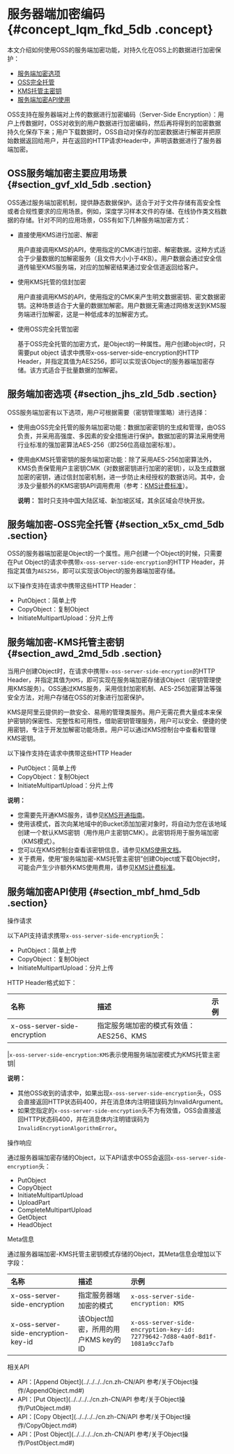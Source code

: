 # 服务器端加密编码 {#concept_lqm_fkd_5db .concept}

本文介绍如何使用OSS的服务端加密功能，对持久化在OSS上的数据进行加密保护：

-    [服务端加密选项](#section_jhs_zld_5db)
-    [OSS完全托管](#section_x5x_cmd_5db)
-    [KMS托管主密钥](#section_awd_2md_5db)
-   [服务端加密API使用](#section_mbf_hmd_5db)

OSS支持在服务器端对上传的数据进行加密编码（Server-Side Encryption）：用户上传数据时，OSS对收到的用户数据进行加密编码，然后再将得到的加密数据持久化保存下来；用户下载数据时，OSS自动对保存的加密数据进行解密并把原始数据返回给用户，并在返回的HTTP请求Header中，声明该数据进行了服务器端加密。

## OSS服务端加密主要应用场景 {#section_gvf_xld_5db .section}

OSS通过服务端加密机制，提供静态数据保护。适合于对于文件存储有高安全性或者合规性要求的应用场景。例如，深度学习样本文件的存储、在线协作类文档数据的存储。针对不同的应用场景，OSS有如下几种服务端加密方式：

-   直接使用KMS进行加密、解密

    用户直接调用KMS的API，使用指定的CMK进行加密、解密数据。这种方式适合于少量数据的加解密服务（且文件大小小于4KB）。用户数据会通过安全信道传输至KMS服务端，对应的加解密结果通过安全信道返回给客户。

-   使用KMS托管的信封加密

    用户直接调用KMS的API，使用指定的CMK来产生明文数据密钥、密文数据密钥。这种场景适合于大量的数据加解密。用户数据无需通过网络发送到KMS服务端进行加解密，这是一种低成本的加解密方式。

-   使用OSS完全托管加密

    基于OSS完全托管的加密方式，是Object的一种属性。用户创建object时，只需要put object 请求中携带x-oss-server-side-encryption的HTTP Header，并指定其值为AES256，即可以实现该Object的服务器端加密存储。该方式适合于批量数据的加解密。


## 服务端加密选项 {#section_jhs_zld_5db .section}

OSS服务端加密有以下选项，用户可根据需要（密钥管理策略）进行选择：

-   使用由OSS完全托管的服务端加密功能：数据加密密钥的生成和管理，由OSS负责，并采用高强度、多因素的安全措施进行保护。数据加密的算法采用使用行业标准的强加密算法AES-256（即256位高级加密标准）。
-   使用由KMS托管密钥的服务端加密功能：除了采用AES-256加密算法外，KMS负责保管用户主密钥CMK（对数据密钥进行加密的密钥），以及生成数据加密的密钥，通过信封加密机制，进一步防止未经授权的数据访问。其中，会涉及少量额外的KMS密钥API调用费用（参考：[KMS计费标准](https://help.aliyun.com/document_detail/52608.html)）。

    **说明：** 暂时只支持中国大陆区域、新加坡区域，其余区域会尽快开放。


## 服务端加密-OSS完全托管 {#section_x5x_cmd_5db .section}

OSS的服务器端加密是Object的一个属性。用户创建一个Object的时候，只需要在Put Object的请求中携带`x-oss-server-side-encryption`的HTTP Header，并指定其值为`AES256`，即可以实现该Object的服务器端加密存储。

以下操作支持在请求中携带这些HTTP Header：

-   PutObject：简单上传
-   CopyObject：复制Object
-   InitiateMultipartUpload：分片上传

## 服务端加密-KMS托管主密钥 {#section_awd_2md_5db .section}

当用户创建Object时，在请求中携带`x-oss-server-side-encryption`的HTTP Header，并指定其值为`KMS`，即可实现在服务端加密存储该Object（密钥管理使用KMS服务）。OSS通过KMS服务，采用信封加密机制、AES-256加密算法等强安全方法，对用户存储在OSS的对象进行加密保护。

KMS是阿里云提供的一款安全、易用的管理类服务。用户无需花费大量成本来保护密钥的保密性、完整性和可用性，借助密钥管理服务，用户可以安全、便捷的使用密钥，专注于开发加解密功能场景。用户可以通过KMS控制台中查看和管理KMS密钥。

以下操作支持在请求中携带这些HTTP Header

-   PutObject：简单上传
-   CopyObject：复制Object
-   InitiateMultipartUpload：分片上传

**说明：** 

-   您需要先开通KMS服务，请参见[KMS开通指南](https://help.aliyun.com/document_detail/28941.html)。
-   使用该模式，首次向某地域中的Bucket添加加密对象时，将自动为您在该地域创建一个默认KMS密钥（用作用户主密钥CMK）。此密钥将用于服务端加密（KMS模式）。
-   您可以在KMS控制台查看该密钥信息，请参见[KMS使用文档](https://help.aliyun.com/document_detail/28943.html)。
-   关于费用，使用“服务端加密-KMS托管主密钥”创建Object或下载Object时，可能会产生少许额外KMS使用费用，请参见[KMS计费标准](https://help.aliyun.com/document_detail/52608.html)。

## 服务端加密API使用 {#section_mbf_hmd_5db .section}

操作请求

以下API支持请求携带`x-oss-server-side-encryption`头：

-   PutObject：简单上传
-   CopyObject：复制Object
-   InitiateMultipartUpload：分片上传

HTTP Header格式如下：

|名称|描述|示例|
|:-|:-|:-|
|x-oss-server-side-encryption|指定服务端加密的模式有效值：AES256、KMS

|`x-oss-server-side-encryption:KMS`表示使用服务端加密模式为KMS托管主密钥|

**说明：** 

-   其他OSS收到的请求中，如果出现`x-oss-server-side-encryption`头，OSS会直接返回HTTP状态码400，并在消息体内注明错误码为InvalidArgument。
-   如果您指定的`x-oss-server-side-encryption`头不为有效值，OSS会直接返回HTTP状态码400，并在消息体内注明错误码为`InvalidEncryptionAlgorithmError`。

操作响应

通过服务器端加密存储的Object，以下API请求中OSS会返回`x-oss-server-side-encryption`头：

-   PutObject
-   CopyObject
-   InitiateMultipartUpload
-   UploadPart
-   CompleteMultipartUpload
-   GetObject
-   HeadObject

Meta信息

通过服务器端加密-KMS托管主密钥模式存储的Object，其Meta信息会增加以下字段：

|名称|描述|示例|
|:-|:-|:-|
|x-oss-server-side-encryption|指定服务器端加密的模式|`x-oss-server-side-encryption: KMS`|
|x-oss-server-side-encryption-key-id|该Object加密，所用的用户KMS key的ID|`x-oss-server-side-encryption-key-id: 72779642-7d88-4a0f-8d1f-1081a9cc7afb`|

相关API

-   API：[Append Object](../../../../cn.zh-CN/API 参考/关于Object操作/AppendObject.md#)
-   API：[Put Object](../../../../cn.zh-CN/API 参考/关于Object操作/PutObject.md#)
-   API：[Copy Object](../../../../cn.zh-CN/API 参考/关于Object操作/CopyObject.md#)
-   API：[Post Object](../../../../cn.zh-CN/API 参考/关于Object操作/PostObject.md#)

